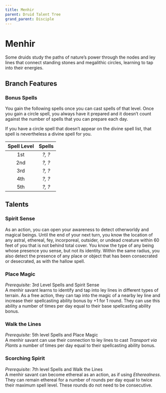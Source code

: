 ```yaml
---
title: Menhir
parent: Druid Talent Tree
grand_parent: Disciple
---
```


# Menhir
Some druids study the paths of nature’s power through the nodes and ley lines that connect standing stones and megalithic circles, learning to tap into their energies.

## Branch Features

### Bonus Spells
You gain the following spells once you can cast spells of that level. Once you gain a circle spell, you always have it prepared and it doesn’t count against the number of spells that you can prepare each day.

If you have a circle spell that doesn’t appear on the divine spell list, that spell is nevertheless a divine spell for you.

| Spell Level | Spells |
|:-----------:|:------:|
| 1st | *?, ?* |
| 2nd | *?, ?* |
| 3rd | *?, ?* |
| 4th | *?, ?* |
| 5th | *?, ?* |

## Talents

### Spirit Sense
As an action, you can open your awareness to detect otherworldy and magical beings. Until the end of your next turn, you know the location of any astral, ethereal, fey, incorporeal, outsider, or undead creature within 60 feet of you that is not behind total cover. You know the type of any being whose presence you sense, but not its identity. Within the same radius, you also detect the presence of any place or object that has been consecrated or desecrated, as with the hallow spell.

### Place Magic
*Prerequisite:* 3rd Level Spells and Spirit Sense<br>
A menhir savant learns to identify and tap into ley lines in different types of terrain. As a free action, they can tap into the magic of a nearby ley line and increase their spellcasting ability bonus by +1 for 1 round. They can use this ability a number of times per day equal to their base spellcasting ability bonus.

### Walk the Lines
*Prerequisite:* 5th level Spells and Place Magic<br>
A menhir savant can use their connection to ley lines to cast *Transport via Plants* a number of times per day equal to their spellcasting ability bonus.

### Scorching Spirit
*Prerequisite:* 7th level Spells and Walk the Lines<br>
A menhir savant can become ethereal as an action, as if using *Etherealness*. They can remain ethereal for a number of rounds per day equal to twice their maximum spell level. These rounds do not need to be consecutive.
 